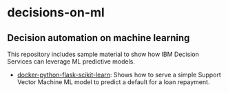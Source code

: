 # decisions-on-ml

## Decision automation on machine learning

This repository includes sample material to show how IBM Decision Services can leverage ML predictive models.

- [docker-python-flask-scikit-learn](docker-python-flask-scikit-learn/README.md): Shows how to serve a simple Support Vector Machine ML model to predict a default for a loan repayment.

